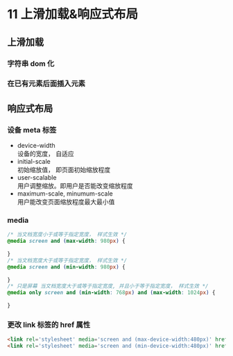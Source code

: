 # 11 上滑加载&响应式布局

## 上滑加载

### 字符串 dom 化


### 在已有元素后面插入元素

## 响应式布局

### 设备 meta 标签
* device-width  </br>
设备的宽度， 自适应
* initial-scale </br>
初始缩放值， 即页面初始缩放程度
* user-scalable </br>
用户调整缩放。即用户是否能改变缩放程度
* maximum-scale, minumum-scale </br>
用户能改变页面缩放程度最大最小值


### media
```css
/* 当文档宽度小于或等于指定宽度， 样式生效 */
@media screen and (max-width: 980px) {
	
} 
/* 当文档宽度大于或等于指定宽度， 样式生效 */
@media screen and (min-width: 980px) {
	
} 
/* 只是屏幕 当文档宽度大于或等于指定宽度, 并且小于等于指定宽度， 样式生效 */
@media only screen and (min-width: 768px) and (max-width: 1024px) {
	
} 

```

### 更改 link 标签的 href 属性
```html
<link rel='stylesheet' media='screen and (max-device-width:480px)' href="./css1.css">
<link rel='stylesheet' media='screen and (min-device-width:480px)' href="./css2.css">
```